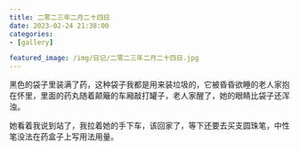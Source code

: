 ```yaml
---
title: 二零二三年二月二十四日
date: 2023-02-24 21:38:00
categories:
- [gallery]

featured_image: /img/日记/二零二三年二月二十四日.jpg
---
```


黑色的袋子里装满了药，这种袋子我都是用来装垃圾的，它被昏昏欲睡的老人家抱在怀里，里面的药丸随着颠簸的车厢敲打罐子，老人家醒了，她的眼睛比袋子还浑浊。

她看着我说到站了，我拉着她的手下车，该回家了，等下还要去买支圆珠笔，中性笔没法在药盒子上写用法用量。
